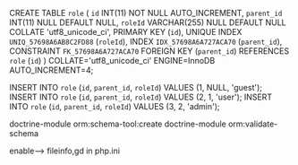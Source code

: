 CREATE TABLE `role` (
`id` INT(11) NOT NULL AUTO_INCREMENT,
`parent_id` INT(11) NULL DEFAULT NULL,
`roleId` VARCHAR(255) NULL DEFAULT NULL COLLATE 'utf8_unicode_ci',
PRIMARY KEY (`id`),
UNIQUE INDEX `UNIQ_57698A6AB8C2FD88` (`roleId`),
INDEX `IDX_57698A6A727ACA70` (`parent_id`),
CONSTRAINT `FK_57698A6A727ACA70` FOREIGN KEY (`parent_id`) REFERENCES `role` (`id`)
)
COLLATE='utf8_unicode_ci'
ENGINE=InnoDB
AUTO_INCREMENT=4;


INSERT INTO `role` (`id`, `parent_id`, `roleId`) VALUES (1, NULL, 'guest');
INSERT INTO `role` (`id`, `parent_id`, `roleId`) VALUES (2, 1, 'user');
INSERT INTO `role` (`id`, `parent_id`, `roleId`) VALUES (3, 2, 'admin');

doctrine-module orm:schema-tool:create
doctrine-module orm:validate-schema


enable--> fileinfo,gd in php.ini